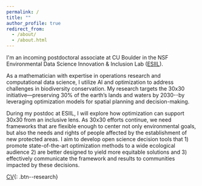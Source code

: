 ```yaml
---
permalink: /
title: ""
author_profile: true
redirect_from: 
  - /about/
  - /about.html
---
```


I'm an incoming postdoctoral associate at CU Boulder in the NSF Environmental Data Science Innovation & Inclusion Lab (<a href="https://esiil.org/" target="_blank">ESIIL</a>).

As a mathematician with expertise in operations research and computational data science, I utilize AI and optimization to address challenges in biodiversity conservation. My research targets the 30x30 initiative—preserving 30% of the earth’s lands and waters by 2030--by leveraging optimization models for spatial planning and decision-making. 

During my postdoc at ESIIL, I will explore how optimization can support 30x30 from an inclusive lens. As 30x30 efforts continue, we need frameworks that are flexible enough to center not only environmental goals, but also the needs and rights of people affected by the establishment of new protected areas. I aim to develop open science decision tools that 1) promote state-of-the-art optimization methods to a wide ecological audience 2) are better designed to yield more equitable solutions and 3) effectively communicate the framework and results to communities impacted by these decisions.



<a href="/files/ckbuhler_cv.pdf" target="_blank">CV</a>{: .btn--research}

